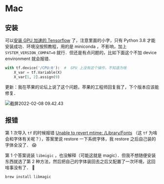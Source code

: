 # Mac

## 安装

可以[安装 GPU 加速的 Tensorflow](https://developer.apple.com/metal/tensorflow-plugin/) 了，注意里面的小字，只有 Python 3.8 才能安装成功．环境没按照教程，用的是 miniconda ，不影响，加上 `SYSTEM_VERSION_COMPAT=0` 就行．但还是有点问题的，比如下面这个不加 device environment 就会报错．

```python
with tf.device('/CPU:0'):  #  GPU 上没有这个操作，不知道为啥
    X_var = tf.Variable(X)
    X_var[1, 2].assign(9)
```

更新：我在苹果的论坛上说了这个问题，苹果的工程师回复我了，下个版本应该能修复．

<img src="/Users/yangdong/Library/CloudStorage/OneDrive-Personal/Media/Knowledge Base.media/截屏2022-02-08 09.42.43.png" alt="截屏2022-02-08 09.42.43" style="zoom:100%;" />

## 报错

第 1 次导入 `tf` 的时候报错 [Unable to revert mtime: /Library/Fonts](https://stackoverflow.com/questions/62279920/python-macos-error-unable-to-revert-mtime-library-fonts) （这 `tf` 为啥会和字体有关呢？），答案里说 restore 一下系统字体，我 restore 之后自己装的字体全没了． 😱

第 1 个答案说装 `libmigic` ，也没解释（可能这就是 magic）．但我不想随便安装东西就选了第 2 种方法，然后把自己的字体装回去之后又配置了一次环境，这回啥事没有了． 🧐

```sh
brew install libmagic
```
